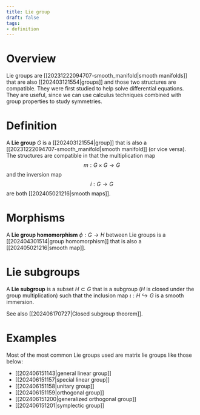 ```yaml
---
title: Lie group
draft: false
tags:
- definition
---
```

# Overview
Lie groups are [[20231222094707-smooth_manifold|smooth manifolds]] that are also [[202403121554|groups]] and those two structures are compatible. 
They were first studied to help solve differential equations. 
They are useful, since we can use calculus techniques combined with group properties to study symmetries. 

# Definition
A **Lie group** $G$ is a [[202403121554|group]] that is also a [[20231222094707-smooth_manifold|smooth manifold]] (or vice versa).
The structures are compatible in that the multiplication map 
$$m:G \times G \longrightarrow G$$ and the inversion map 
$$ i: G \longrightarrow G $$ are both [[202405021216|smooth maps]]. 

# Morphisms
A **Lie group homomorphism** $\phi:G \to H$ between Lie groups is a [[202404301514|group homomorphism]] that is also a [[202405021216|smooth map]]. 

# Lie subgroups
A **Lie subgroup** is a subset $H \subset G$ that is a subgroup ($H$ is closed under the group multiplication) such that the inclusion map $\iota: H \hookrightarrow G$ is a smooth immersion. 

See also [[202406170727|Closed subgroup theorem]]. 

# Examples
Most of the most common Lie groups used are matrix lie groups like those below:
- [[202406151143|general linear group]]
- [[202406151157|special linear group]]
- [[202406151158|unitary group]]
- [[202406151159|orthogonal group]]
- [[202406151200|generalized orthogonal group]]
- [[202406151201|symplectic group]]